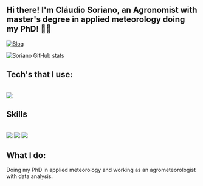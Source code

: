 ## Hi there! I'm Cláudio Soriano, an Agronomist with master's degree in applied meteorology doing my PhD! 🖖🏼
[![Blog](https://img.shields.io/badge/LinkedIn-0077B5?style=for-the-badge&logo=linkedin&logoColor=white)](https://linkedin.com/in/claudio-soriano-70a754124)

![Soriano GitHub stats](https://github-readme-stats.vercel.app/api?username=zSoriano&show_icons=true&theme=dark)

## Tech's that I use:

<div style="display: inline_block"><br/>
  <img align="center alt="html5" src="https://img.shields.io/badge/Made%20with-Jupyter-orange?style=for-the-badge&logo=Jupyter" />
</div>

## Skills

<div style="display: inline_block"><br/>
  <img align="center alt="html5" src="https://img.shields.io/badge/Python-3776AB?style=for-the-badge&logo=python&logoColor=white" />
  <img align="center alt="html5" src="https://img.shields.io/badge/Microsoft_Excel-217346?style=for-the-badge&logo=microsoft-excel&logoColor=white" />
  <img align="center alt="html5" src="https://img.shields.io/badge/Microsoft_PowerPoint-B7472A?style=for-the-badge&logo=microsoft-powerpoint&logoColor=white" />
</div>

## What I do: 

Doing my PhD in applied meteorology and working as an agrometeorologist with data analysis. 
